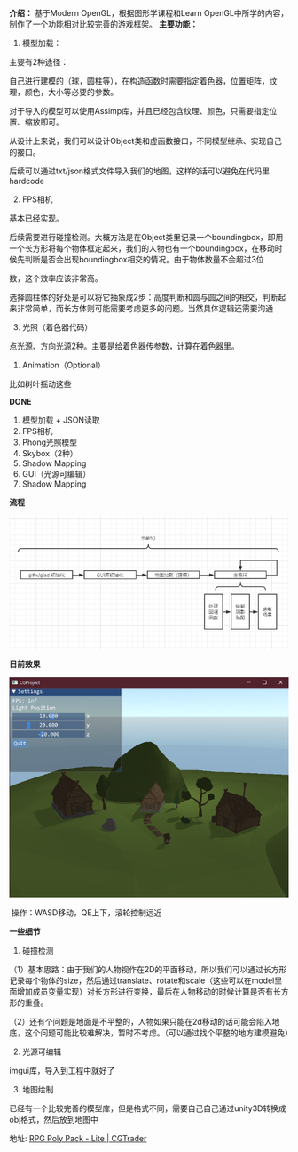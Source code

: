**介绍：**
基于Modern OpenGL，根据图形学课程和Learn OpenGL中所学的内容，制作了一个功能相对比较完善的游戏框架。
**主要功能：**

1. 模型加载：

主要有2种途径：

自己进行建模的（球，圆柱等），在构造函数时需要指定着色器，位置矩阵，纹理，颜色，大小等必要的参数。

对于导入的模型可以使用Assimp库，并且已经包含纹理、颜色，只需要指定位置、缩放即可。

从设计上来说，我们可以设计Object类和虚函数接口，不同模型继承、实现自己的接口。

后续可以通过txt/json格式文件导入我们的地图，这样的话可以避免在代码里hardcode

2. FPS相机

基本已经实现。

后续需要进行碰撞检测。大概方法是在Object类里记录一个boundingbox，即用一个长方形将每个物体框定起来，我们的人物也有一个boundingbox，在移动时候先判断是否会出现boundingbox相交的情况。由于物体数量不会超过3位

数，这个效率应该非常高。

选择圆柱体的好处是可以将它抽象成2步：高度判断和圆与圆之间的相交，判断起来非常简单，而长方体则可能需要考虑更多的问题。当然具体逻辑还需要沟通

3. 光照（着色器代码）

点光源、方向光源2种。主要是给着色器传参数，计算在着色器里。

1. Animation（Optional）

比如树叶摇动这些


**DONE**

1. 模型加载 + JSON读取
2. FPS相机
3. Phong光照模型
4. Skybox（2种）
5. Shadow Mapping
6. GUI（光源可编辑）
7. Shadow Mapping

**流程**

![](pic/流程.png)

 **目前效果** 

![image-20210107092623191](pic/成果.png)

​	操作：WASD移动，QE上下，滚轮控制远近

**一些细节**

1. 碰撞检测

（1）基本思路：由于我们的人物视作在2D的平面移动，所以我们可以通过长方形记录每个物体的size，然后通过translate、rotate和scale（这些可以在model里面增加成员变量实现）对长方形进行变换，最后在人物移动的时候计算是否有长方形的重叠。

（2）还有个问题是地面是不平整的，人物如果只能在2d移动的话可能会陷入地底，这个问题可能比较难解决，暂时不考虑。（可以通过找个平整的地方建模避免）

2. 光源可编辑

imgui库，导入到工程中就好了

3. 地图绘制

已经有一个比较完善的模型库，但是格式不同，需要自己自己通过unity3D转换成obj格式，然后放到地图中

地址: [RPG Poly Pack - Lite | CGTrader](https://www.cgtrader.com/items/2011355/download-page)



